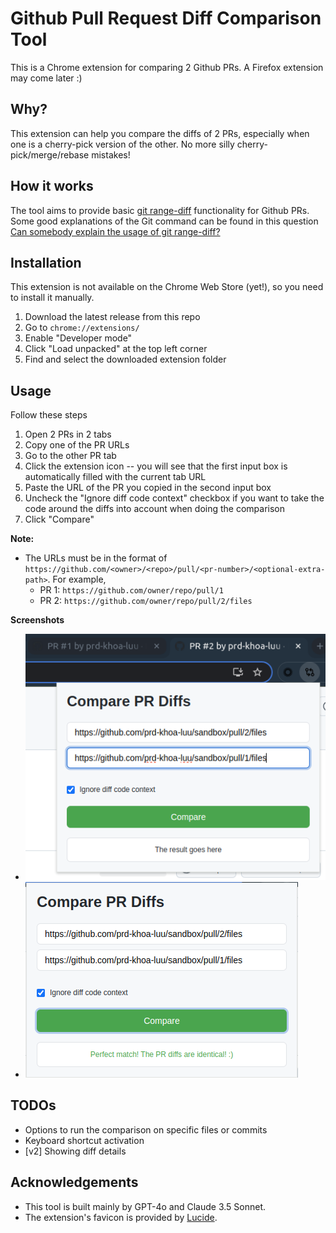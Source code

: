 # Github Pull Request Diff Comparison Tool
This is a Chrome extension for comparing 2 Github PRs.
A Firefox extension may come later :)

## Why?
This extension can help you compare the diffs of 2 PRs, especially when one is a cherry-pick version of the other. No more silly cherry-pick/merge/rebase mistakes!

## How it works
The tool aims to provide basic [git range-diff](https://git-scm.com/docs/git-range-diff) functionality for Github PRs.
Some good explanations of the Git command can be found in this question [Can somebody explain the usage of git range-diff?](https://stackoverflow.com/a/61219652/14725572)

## Installation
This extension is not available on the Chrome Web Store (yet!), so you need to install it manually.

1. Download the latest release from this repo
2. Go to `chrome://extensions/`
3. Enable "Developer mode"
4. Click "Load unpacked" at the top left corner
5. Find and select the downloaded extension folder

## Usage
Follow these steps
1. Open 2 PRs in 2 tabs
2. Copy one of the PR URLs
3. Go to the other PR tab
4. Click the extension icon -- you will see that the first input box is automatically filled with the current tab URL
5. Paste the URL of the PR you copied in the second input box
6. Uncheck the "Ignore diff code context" checkbox if you want to take the code around the diffs into account when doing the comparison
7. Click "Compare"

**Note:**
* The URLs must be in the format of `https://github.com/<owner>/<repo>/pull/<pr-number>/<optional-extra-path>`. For example,
  * PR 1: `https://github.com/owner/repo/pull/1`
  * PR 2: `https://github.com/owner/repo/pull/2/files`

**Screenshots**
* ![Usage](docs/image-1.png)
* ![Extension Popup](docs/image.png)


## TODOs
* Options to run the comparison on specific files or commits
* Keyboard shortcut activation
* [v2] Showing diff details

## Acknowledgements
* This tool is built mainly by GPT-4o and Claude 3.5 Sonnet.
* The extension's favicon is provided by [Lucide](https://lucide.dev/).
